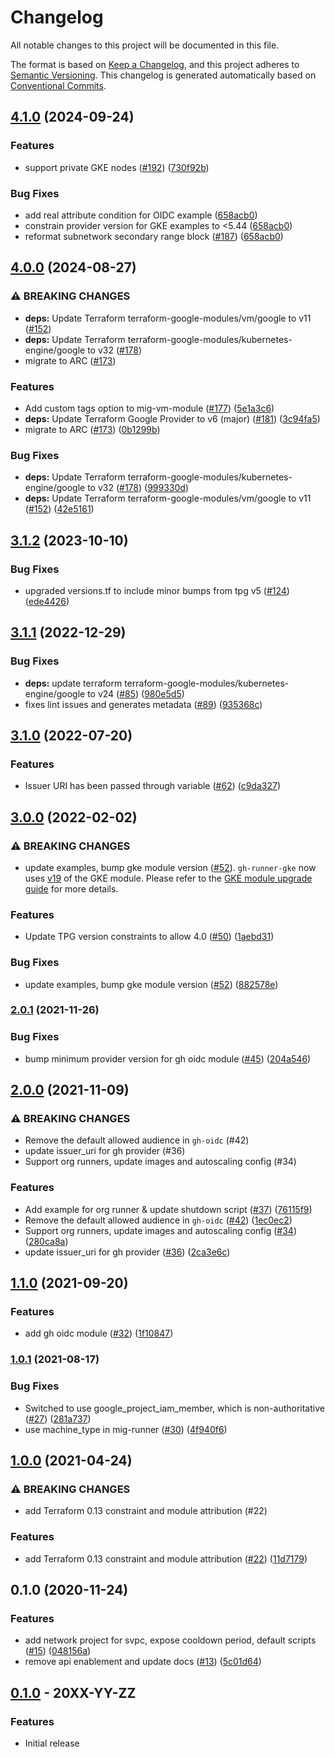 # Changelog

All notable changes to this project will be documented in this file.

The format is based on
[Keep a Changelog](https://keepachangelog.com/en/1.0.0/),
and this project adheres to
[Semantic Versioning](https://semver.org/spec/v2.0.0.html).
This changelog is generated automatically based on [Conventional Commits](https://www.conventionalcommits.org/en/v1.0.0/).

## [4.1.0](https://github.com/terraform-google-modules/terraform-google-github-actions-runners/compare/v4.0.0...v4.1.0) (2024-09-24)


### Features

* support private GKE nodes ([#192](https://github.com/terraform-google-modules/terraform-google-github-actions-runners/issues/192)) ([730f92b](https://github.com/terraform-google-modules/terraform-google-github-actions-runners/commit/730f92b8e207cb35acbdc4c134c954f011f877d3))


### Bug Fixes

* add real attribute condition for OIDC example ([658acb0](https://github.com/terraform-google-modules/terraform-google-github-actions-runners/commit/658acb014d06e54757e60302aa9da91c37669c13))
* constrain provider version for GKE examples to &lt;5.44 ([658acb0](https://github.com/terraform-google-modules/terraform-google-github-actions-runners/commit/658acb014d06e54757e60302aa9da91c37669c13))
* reformat subnetwork secondary range block ([#187](https://github.com/terraform-google-modules/terraform-google-github-actions-runners/issues/187)) ([658acb0](https://github.com/terraform-google-modules/terraform-google-github-actions-runners/commit/658acb014d06e54757e60302aa9da91c37669c13))

## [4.0.0](https://github.com/terraform-google-modules/terraform-google-github-actions-runners/compare/v3.1.2...v4.0.0) (2024-08-27)


### ⚠ BREAKING CHANGES

* **deps:** Update Terraform terraform-google-modules/vm/google to v11 ([#152](https://github.com/terraform-google-modules/terraform-google-github-actions-runners/issues/152))
* **deps:** Update Terraform terraform-google-modules/kubernetes-engine/google to v32 ([#178](https://github.com/terraform-google-modules/terraform-google-github-actions-runners/issues/178))
* migrate to ARC ([#173](https://github.com/terraform-google-modules/terraform-google-github-actions-runners/issues/173))

### Features

* Add custom tags option to mig-vm-module ([#177](https://github.com/terraform-google-modules/terraform-google-github-actions-runners/issues/177)) ([5e1a3c6](https://github.com/terraform-google-modules/terraform-google-github-actions-runners/commit/5e1a3c6f44acd68d9ad160621dbd6cd8a5fe8f79))
* **deps:** Update Terraform Google Provider to v6 (major) ([#181](https://github.com/terraform-google-modules/terraform-google-github-actions-runners/issues/181)) ([3c94fa5](https://github.com/terraform-google-modules/terraform-google-github-actions-runners/commit/3c94fa50403bcf567113547ddea3d00818a350f0))
* migrate to ARC ([#173](https://github.com/terraform-google-modules/terraform-google-github-actions-runners/issues/173)) ([0b1299b](https://github.com/terraform-google-modules/terraform-google-github-actions-runners/commit/0b1299b802cafa1e331bb54b7c7dc6e7a23a1a0c))


### Bug Fixes

* **deps:** Update Terraform terraform-google-modules/kubernetes-engine/google to v32 ([#178](https://github.com/terraform-google-modules/terraform-google-github-actions-runners/issues/178)) ([999330d](https://github.com/terraform-google-modules/terraform-google-github-actions-runners/commit/999330dd53362a1e9f92821d858a0f13cf067594))
* **deps:** Update Terraform terraform-google-modules/vm/google to v11 ([#152](https://github.com/terraform-google-modules/terraform-google-github-actions-runners/issues/152)) ([42e5161](https://github.com/terraform-google-modules/terraform-google-github-actions-runners/commit/42e516109356cf66803d42bfea2a6df46fe8e7b4))

## [3.1.2](https://github.com/terraform-google-modules/terraform-google-github-actions-runners/compare/v3.1.1...v3.1.2) (2023-10-10)


### Bug Fixes

* upgraded versions.tf to include minor bumps from tpg v5 ([#124](https://github.com/terraform-google-modules/terraform-google-github-actions-runners/issues/124)) ([ede4426](https://github.com/terraform-google-modules/terraform-google-github-actions-runners/commit/ede4426a9268ad50524d3b0d23cb1dbf52ab99d3))

## [3.1.1](https://github.com/terraform-google-modules/terraform-google-github-actions-runners/compare/v3.1.0...v3.1.1) (2022-12-29)


### Bug Fixes

* **deps:** update terraform terraform-google-modules/kubernetes-engine/google to v24 ([#85](https://github.com/terraform-google-modules/terraform-google-github-actions-runners/issues/85)) ([980e5d5](https://github.com/terraform-google-modules/terraform-google-github-actions-runners/commit/980e5d50cd89ed0e84f120e0e263bd9700ffa3ca))
* fixes lint issues and generates metadata ([#89](https://github.com/terraform-google-modules/terraform-google-github-actions-runners/issues/89)) ([935368c](https://github.com/terraform-google-modules/terraform-google-github-actions-runners/commit/935368cf54df02eba97596bc21226c63bca2bf4c))

## [3.1.0](https://github.com/terraform-google-modules/terraform-google-github-actions-runners/compare/v3.0.0...v3.1.0) (2022-07-20)


### Features

* Issuer URI has been passed through variable ([#62](https://github.com/terraform-google-modules/terraform-google-github-actions-runners/issues/62)) ([c9da327](https://github.com/terraform-google-modules/terraform-google-github-actions-runners/commit/c9da3279e9af3e195f3ad089efdfb425b8e9032f))

## [3.0.0](https://github.com/terraform-google-modules/terraform-google-github-actions-runners/compare/v2.0.1...v3.0.0) (2022-02-02)


### ⚠ BREAKING CHANGES

* update examples, bump gke module version ([#52](https://github.com/terraform-google-modules/terraform-google-github-actions-runners/issues/52)). `gh-runner-gke` now uses [v19](https://github.com/terraform-google-modules/terraform-google-kubernetes-engine/releases/tag/v19.0.0) of the GKE module. Please refer to the [GKE module upgrade guide](https://github.com/terraform-google-modules/terraform-google-kubernetes-engine/blob/master/docs/upgrading_to_v19.0.md) for more details.

### Features

* Update TPG version constraints to allow 4.0 ([#50](https://github.com/terraform-google-modules/terraform-google-github-actions-runners/issues/50)) ([1aebd31](https://github.com/terraform-google-modules/terraform-google-github-actions-runners/commit/1aebd31f0548374ac061a58cdca7bc98e51eb760))


### Bug Fixes

* update examples, bump gke module version ([#52](https://github.com/terraform-google-modules/terraform-google-github-actions-runners/issues/52)) ([882578e](https://github.com/terraform-google-modules/terraform-google-github-actions-runners/commit/882578e59bf2f5a808abd63ed5dcc74524aa30fa))

### [2.0.1](https://www.github.com/terraform-google-modules/terraform-google-github-actions-runners/compare/v2.0.0...v2.0.1) (2021-11-26)


### Bug Fixes

* bump minimum provider version for gh oidc module ([#45](https://www.github.com/terraform-google-modules/terraform-google-github-actions-runners/issues/45)) ([204a546](https://www.github.com/terraform-google-modules/terraform-google-github-actions-runners/commit/204a5463a48237fbd2bf118459db7dbb7742bb8a))

## [2.0.0](https://www.github.com/terraform-google-modules/terraform-google-github-actions-runners/compare/v1.1.0...v2.0.0) (2021-11-09)


### ⚠ BREAKING CHANGES

* Remove the default allowed audience in `gh-oidc` (#42)
* update issuer_uri for gh provider (#36)
* Support org runners, update images and autoscaling config (#34)

### Features

* Add example for org runner & update shutdown script ([#37](https://www.github.com/terraform-google-modules/terraform-google-github-actions-runners/issues/37)) ([76115f9](https://www.github.com/terraform-google-modules/terraform-google-github-actions-runners/commit/76115f9587a048de26086116d6e3a3eb0ae6aa2c))
* Remove the default allowed audience in `gh-oidc` ([#42](https://www.github.com/terraform-google-modules/terraform-google-github-actions-runners/issues/42)) ([1ec0ec2](https://www.github.com/terraform-google-modules/terraform-google-github-actions-runners/commit/1ec0ec201a6a063d27fea8fd62e6a028fb9fc5e6))
* Support org runners, update images and autoscaling config ([#34](https://www.github.com/terraform-google-modules/terraform-google-github-actions-runners/issues/34)) ([280ca8a](https://www.github.com/terraform-google-modules/terraform-google-github-actions-runners/commit/280ca8a79266d00d6ec8fe84413de0d23cbdc791))
* update issuer_uri for gh provider ([#36](https://www.github.com/terraform-google-modules/terraform-google-github-actions-runners/issues/36)) ([2ca3e6c](https://www.github.com/terraform-google-modules/terraform-google-github-actions-runners/commit/2ca3e6c4ea2a9987f8c5ac6191bbe925df4dd12b))

## [1.1.0](https://www.github.com/terraform-google-modules/terraform-google-github-actions-runners/compare/v1.0.1...v1.1.0) (2021-09-20)


### Features

* add gh oidc module ([#32](https://www.github.com/terraform-google-modules/terraform-google-github-actions-runners/issues/32)) ([1f10847](https://www.github.com/terraform-google-modules/terraform-google-github-actions-runners/commit/1f10847dc69246166bd68a3149d2fefb5a43bf3b))

### [1.0.1](https://www.github.com/terraform-google-modules/terraform-google-github-actions-runners/compare/v1.0.0...v1.0.1) (2021-08-17)


### Bug Fixes

* Switched to use google_project_iam_member, which is non-authoritative ([#27](https://www.github.com/terraform-google-modules/terraform-google-github-actions-runners/issues/27)) ([281a737](https://www.github.com/terraform-google-modules/terraform-google-github-actions-runners/commit/281a737a59046735577178052f584c3c9749239b))
* use machine_type in mig-runner ([#30](https://www.github.com/terraform-google-modules/terraform-google-github-actions-runners/issues/30)) ([4f940f6](https://www.github.com/terraform-google-modules/terraform-google-github-actions-runners/commit/4f940f69a4bad949213250ba3b42ae905da5d2ca))

## [1.0.0](https://www.github.com/terraform-google-modules/terraform-google-github-actions-runners/compare/v0.1.0...v1.0.0) (2021-04-24)


### ⚠ BREAKING CHANGES

* add Terraform 0.13 constraint and module attribution (#22)

### Features

* add Terraform 0.13 constraint and module attribution ([#22](https://www.github.com/terraform-google-modules/terraform-google-github-actions-runners/issues/22)) ([11d7179](https://www.github.com/terraform-google-modules/terraform-google-github-actions-runners/commit/11d7179773abf41e1f4a101dd729edaf1773929a))

## 0.1.0 (2020-11-24)


### Features

* add network project for svpc, expose cooldown period, default scripts ([#15](https://www.github.com/terraform-google-modules/terraform-google-github-actions-runners/issues/15)) ([048156a](https://www.github.com/terraform-google-modules/terraform-google-github-actions-runners/commit/048156ae1708ccef39d36be55270048153fc8081))
* remove api enablement and update docs ([#13](https://www.github.com/terraform-google-modules/terraform-google-github-actions-runners/issues/13)) ([5c01d64](https://www.github.com/terraform-google-modules/terraform-google-github-actions-runners/commit/5c01d64fdb47e84aa8bbe082f2af80669a0fcc32))

## [0.1.0](https://github.com/terraform-google-modules/terraform-google-terraform-google-github-actions-runners/releases/tag/v0.1.0) - 20XX-YY-ZZ

### Features

- Initial release

[0.1.0]: https://github.com/terraform-google-modules/terraform-google-terraform-google-github-actions-runners/releases/tag/v0.1.0
